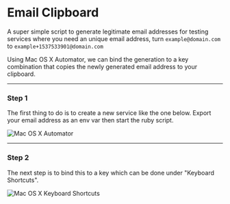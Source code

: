 # Email Clipboard
A super simple script to generate legitimate email addresses for testing services where you need an unique email address, turn `example@domain.com` to `example+1537533901@domain.com`

Using Mac OS X Automator, we can bind the generation to a key combination that copies the newly generated email address to your clipboard.

---

### Step 1

The first thing to do is to create a new service like the one below. Export your email address as an env var then start the ruby script.

![Mac OS X Automator](https://i.imgur.com/QAu8xk2.png)

---

### Step 2

The next step is to bind this to a key which can be done under "Keyboard Shortcuts".

![Mac OS X Keyboard Shortcuts](https://i.imgur.com/Kg8yZq0.png)
